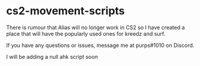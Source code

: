 # cs2-movement-scripts

There is rumour that Alias will no longer work in CS2 so I have created a place that will have the popularly used ones for kreedz and surf. 

If you have any questions or issues, message me at purps#1010 on Discord. 

I will be adding a null ahk script soon

